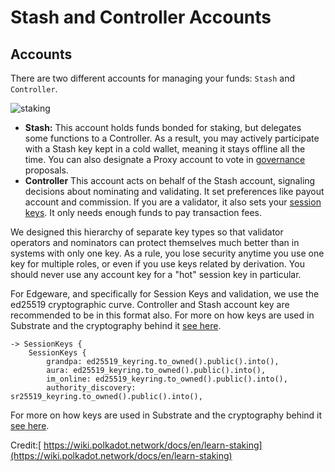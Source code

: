 # Stash and Controller Accounts

## Accounts

There are two different accounts for managing your funds: `Stash` and `Controller`.

![staking](https://wiki.polkadot.network/docs/assets/NPoS/staking-keys_stash_controller.png)

* **Stash:** This account holds funds bonded for staking, but delegates some functions to a Controller. As a result, you may actively participate with a Stash key kept in a cold wallet, meaning it stays offline all the time. You can also designate a Proxy account to vote in [governance](https://wiki.polkadot.network/docs/en/learn-governance) proposals.
* **Controller** This account acts on behalf of the Stash account, signaling decisions about nominating and validating. It set preferences like payout account and commission. If you are a validator, it also sets your [session keys](https://wiki.polkadot.network/docs/en/learn-keys#session-keys). It only needs enough funds to pay transaction fees.

We designed this hierarchy of separate key types so that validator operators and nominators can protect themselves much better than in systems with only one key. As a rule, you lose security anytime you use one key for multiple roles, or even if you use keys related by derivation. You should never use any account key for a "hot" session key in particular.

For Edgeware, and specifically for Session Keys and validation, we use the ed25519 cryptographic curve. Controller and Stash account key are recommended to be in this format also. For more on how keys are used in Substrate and the cryptography behind it [see here](https://wiki.polkadot.network/docs/en/learn-keys).

```text
-> SessionKeys {
    SessionKeys {
        grandpa: ed25519_keyring.to_owned().public().into(),
        aura: ed25519_keyring.to_owned().public().into(),
        im_online: ed25519_keyring.to_owned().public().into(),
        authority_discovery: sr25519_keyring.to_owned().public().into(),
```

For more on how keys are used in Substrate and the cryptography behind it [see here](https://wiki.polkadot.network/docs/en/learn-keys).

Credit:[ https://wiki.polkadot.network/docs/en/learn-staking](https://wiki.polkadot.network/docs/en/learn-staking)

